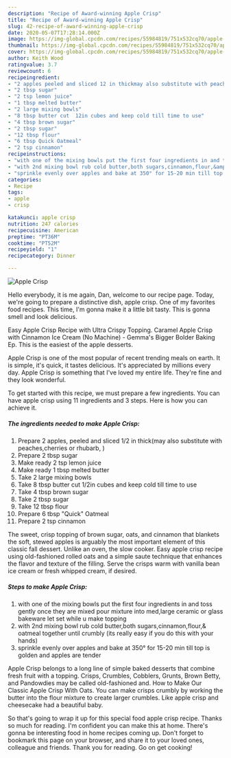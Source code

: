 ```yaml
---
description: "Recipe of Award-winning Apple Crisp"
title: "Recipe of Award-winning Apple Crisp"
slug: 42-recipe-of-award-winning-apple-crisp
date: 2020-05-07T17:28:14.000Z
image: https://img-global.cpcdn.com/recipes/55984819/751x532cq70/apple-crisp-recipe-main-photo.jpg
thumbnail: https://img-global.cpcdn.com/recipes/55984819/751x532cq70/apple-crisp-recipe-main-photo.jpg
cover: https://img-global.cpcdn.com/recipes/55984819/751x532cq70/apple-crisp-recipe-main-photo.jpg
author: Keith Wood
ratingvalue: 3.7
reviewcount: 6
recipeingredient:
- "2 apples peeled and sliced 12 in thickmay also substitute with peachescherries or rhubarb "
- "2 tbsp sugar"
- "2 tsp lemon juice"
- "1 tbsp melted butter"
- "2 large mixing bowls"
- "8 tbsp butter cut  12in cubes and keep cold till time to use"
- "4 tbsp brown sugar"
- "2 tbsp sugar"
- "12 tbsp flour"
- "6 tbsp Quick Oatmeal"
- "2 tsp cinnamon"
recipeinstructions:
- "with one of the mixing bowls put the first four ingredients in and toss gently once they are mixed pour mixture into med,large ceramic or glass bakeware let set while u make topping"
- "with 2nd mixing bowl rub cold butter,both sugars,cinnamon,flour,&amp; oatmeal together until crumbly (its really easy if you do this with your hands)"
- "sprinkle evenly over apples and bake at 350° for 15-20 min till top is golden and apples are tender"
categories:
- Recipe
tags:
- apple
- crisp

katakunci: apple crisp 
nutrition: 247 calories
recipecuisine: American
preptime: "PT36M"
cooktime: "PT52M"
recipeyield: "1"
recipecategory: Dinner

---
```



![Apple Crisp](https://img-global.cpcdn.com/recipes/55984819/751x532cq70/apple-crisp-recipe-main-photo.jpg)

Hello everybody, it is me again, Dan, welcome to our recipe page. Today, we're going to prepare a distinctive dish, apple crisp. One of my favorites food recipes. This time, I'm gonna make it a little bit tasty. This is gonna smell and look delicious.

Easy Apple Crisp Recipe with Ultra Crispy Topping. Caramel Apple Crisp with Cinnamon Ice Cream (No Machine) - Gemma&#39;s Bigger Bolder Baking Ep. This is the easiest of the apple desserts.

Apple Crisp is one of the most popular of recent trending meals on earth. It is simple, it's quick, it tastes delicious. It's appreciated by millions every day. Apple Crisp is something that I've loved my entire life. They're fine and they look wonderful.


To get started with this recipe, we must prepare a few ingredients. You can have apple crisp using 11 ingredients and 3 steps. Here is how you can achieve it.

##### The ingredients needed to make Apple Crisp:

1. Prepare 2 apples, peeled and sliced 1/2 in thick(may also substitute with peaches,cherries or rhubarb, )
1. Prepare 2 tbsp sugar
1. Make ready 2 tsp lemon juice
1. Make ready 1 tbsp melted butter
1. Take 2 large mixing bowls
1. Take 8 tbsp butter cut  1/2in cubes and keep cold till time to use
1. Take 4 tbsp brown sugar
1. Take 2 tbsp sugar
1. Take 12 tbsp flour
1. Prepare 6 tbsp &#34;Quick&#34; Oatmeal
1. Prepare 2 tsp cinnamon


The sweet, crisp topping of brown sugar, oats, and cinnamon that blankets the soft, stewed apples is arguably the most important element of this classic fall dessert. Unlike an oven, the slow cooker. Easy apple crisp recipe using old-fashioned rolled oats and a simple saute technique that enhances the flavor and texture of the filling. Serve the crisps warm with vanilla bean ice cream or fresh whipped cream, if desired. 

##### Steps to make Apple Crisp:

1. with one of the mixing bowls put the first four ingredients in and toss gently once they are mixed pour mixture into med,large ceramic or glass bakeware let set while u make topping
1. with 2nd mixing bowl rub cold butter,both sugars,cinnamon,flour,&amp; oatmeal together until crumbly (its really easy if you do this with your hands)
1. sprinkle evenly over apples and bake at 350° for 15-20 min till top is golden and apples are tender


Apple Crisp belongs to a long line of simple baked desserts that combine fresh fruit with a topping. Crisps, Crumbles, Cobblers, Grunts, Brown Betty, and Pandowdies may be called old-fashioned and. How to Make Our Classic Apple Crisp With Oats. You can make crisps crumbly by working the butter into the flour mixture to create larger crumbles. Like apple crisp and cheesecake had a beautiful baby. 

So that's going to wrap it up for this special food apple crisp recipe. Thanks so much for reading. I'm confident you can make this at home. There's gonna be interesting food in home recipes coming up. Don't forget to bookmark this page on your browser, and share it to your loved ones, colleague and friends. Thank you for reading. Go on get cooking!
